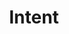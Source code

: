 ---
locale: en
title: Intent
descriptionShort: Instances of Israeli incitement to Genocide
description: The statements of genocidal intent in this database highlight the intentionality fueling specific acts that constitute genocide, committed by the Israeli Armed Forces against Palestinians.
learnMore: Learn more
themes: Themes
allThemes: All Themes
civilianHarm: Civilian Harm
starvation: Starvation
destructionInfrastructure: Destruction of infrastructure
annexationDisplacement: Annexation/Forced Displacement
sectors: Sectors
allSectors: All Sectors
armedForces: Armed Forces
decisionMakers: Decision Makers
legislators: Legislators
publicFigures: Public Figures
formerGovernment: Former Government
media: Media
other: Other
persons: Persons
findPersons: Find statements from an individual.
searchByName: Search by name
statements: Statements
noStatementsFound: No statements were found matching these parameters.
orderBy: Order By
oldest: Oldest
newest: Newest
showAll: Show all
filter: Filter
close: Close
search: Search
searchStatements: Search statements
searchAndFilter: Search and Filter
loading: Loading
downloadOrView: Download the <a href="{dataUrl}">full dataset</a> or view the <a href="{spreadsheetUrl}">spreadsheet</a>.
selected: Selected
autocompleteUnselect: Press Enter or Space to remove selection
autocompleteInstructions: When autocomplete results are available use up and down arrows to review and enter to select.
autocompletePrompt: Type 3 or more characters to view results
---